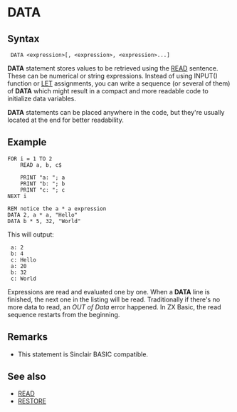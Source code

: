 # DATA

## Syntax
```
 DATA <expression>[, <expression>, <expression>...] 
```

**DATA** statement stores values to be retrieved using the [READ](read.md) sentence. These can be numerical or string expressions.
Instead of using INPUT() function or [LET](let.md) assignments, you can write a sequence (or several of them) of **DATA** 
which might result in a compact and more readable code to initialize data variables.

**DATA** statements can be placed anywhere in the code, but they're usually located at the end for better readability.

## Example

```
FOR i = 1 TO 2
    READ a, b, c$

    PRINT "a: "; a
    PRINT "b: "; b
    PRINT "c: "; c
NEXT i

REM notice the a * a expression
DATA 2, a * a, "Hello"
DATA b * 5, 32, "World"
```

This will output:

```
 a: 2
 b: 4
 c: Hello
 a: 20
 b: 32
 c: World

```
Expressions are read and evaluated one by one. When a **DATA** line is finished, the next one in the listing will be read.
Traditionally if there's no more data to read, an _OUT of Data_ error happened. In ZX Basic, the read sequence restarts from the beginning.

## Remarks
* This statement is Sinclair BASIC compatible.

## See also
* [READ](read.md)
* [RESTORE](restore.md)
